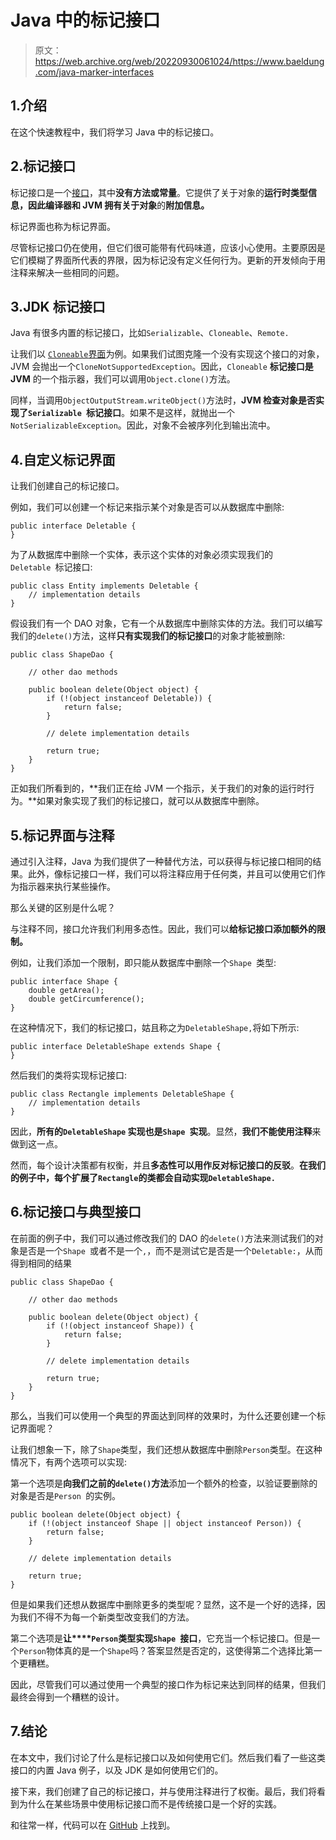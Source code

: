 # Java 中的标记接口

> 原文：<https://web.archive.org/web/20220930061024/https://www.baeldung.com/java-marker-interfaces>

## 1.介绍

在这个快速教程中，我们将学习 Java 中的标记接口。

## 2.标记接口

标记接口是一个[接口](/web/20220628235356/https://www.baeldung.com/java-interfaces)，其中**没有方法或常量**。它提供了关于对象的**运行时类型信息，因此编译器和 JVM 拥有关于对象**的**附加信息。**

标记界面也称为标记界面。

尽管标记接口仍在使用，但它们很可能带有代码味道，应该小心使用。主要原因是它们模糊了界面所代表的界限，因为标记没有定义任何行为。更新的开发倾向于用注释来解决一些相同的问题。

## 3.JDK 标记接口

Java 有很多内置的标记接口，比如`Serializable`、`Cloneable`、`Remote.`

让我们以 [`Cloneable`界面](/web/20220628235356/https://www.baeldung.com/java-deep-copy)为例。如果我们试图克隆一个没有实现这个接口的对象，JVM 会抛出一个`CloneNotSupportedException`。因此，`Cloneable` **标记接口是 JVM** 的一个指示器，我们可以调用`Object.clone()`方法。

同样，当调用`ObjectOutputStream.writeObject()`方法时，**JVM 检查对象是否实现了`Serializable `标记接口**。如果不是这样，就抛出一个`NotSerializableException`。因此，对象不会被序列化到输出流中。

## 4.自定义标记界面

让我们创建自己的标记接口。

例如，我们可以创建一个标记来指示某个对象是否可以从数据库中删除:

```
public interface Deletable {
}
```

为了从数据库中删除一个实体，表示这个实体的对象必须实现我们的`Deletable `标记接口:

```
public class Entity implements Deletable {
    // implementation details
}
```

假设我们有一个 DAO 对象，它有一个从数据库中删除实体的方法。我们可以编写我们的`delete()`方法，这样**只有实现我们的标记接口**的对象才能被删除:

```
public class ShapeDao {

    // other dao methods

    public boolean delete(Object object) {
        if (!(object instanceof Deletable)) {
            return false;
        }

        // delete implementation details

        return true;
    }
}
```

正如我们所看到的，**我们正在给 JVM 一个指示，关于我们的对象的运行时行为。**如果对象实现了我们的标记接口，就可以从数据库中删除。

## 5.标记界面与注释

通过引入注释，Java 为我们提供了一种替代方法，可以获得与标记接口相同的结果。此外，像标记接口一样，我们可以将注释应用于任何类，并且可以使用它们作为指示器来执行某些操作。

那么关键的区别是什么呢？

与注释不同，接口允许我们利用多态性。因此，我们可以**给标记接口添加额外的限制。**

例如，让我们添加一个限制，即只能从数据库中删除一个`Shape `类型:

```
public interface Shape {
    double getArea();
    double getCircumference();
}
```

在这种情况下，我们的标记接口，姑且称之为`DeletableShape,`将如下所示:

```
public interface DeletableShape extends Shape {
}
```

然后我们的类将实现标记接口:

```
public class Rectangle implements DeletableShape {
    // implementation details
}
```

因此，**所有的`DeletableShape` 实现也是`Shape `实现**。显然，**我们不能使用注释**来做到这一点。

然而，每个设计决策都有权衡，并且**多态性可以用作反对标记接口的反驳**。**在我们的例子中，每个扩展了`Rectangle`的类都会自动实现`DeletableShape.`**

## 6.标记接口与典型接口

在前面的例子中，我们可以通过修改我们的 DAO 的`delete()`方法来测试我们的对象是否是一个`Shape `或者不是一个`,`，而不是测试它是否是一个`Deletable:`，从而得到相同的结果

```
public class ShapeDao { 

    // other dao methods 

    public boolean delete(Object object) {
        if (!(object instanceof Shape)) {
            return false;
        }

        // delete implementation details

        return true;
    }
}
```

那么，当我们可以使用一个典型的界面达到同样的效果时，为什么还要创建一个标记界面呢？

让我们想象一下，除了`Shape`类型，我们还想从数据库中删除`Person`类型。在这种情况下，有两个选项可以实现:

第一个选项是**向我们之前的`delete()`方法**添加一个额外的检查，以验证要删除的对象是否是`Person `的实例。

```
public boolean delete(Object object) {
    if (!(object instanceof Shape || object instanceof Person)) {
        return false;
    }

    // delete implementation details

    return true;
}
```

但是如果我们还想从数据库中删除更多的类型呢？显然，这不是一个好的选择，因为我们不得不为每一个新类型改变我们的方法。

第二个选项是**让****`Person`类型实现`Shape `接口**，它充当一个标记接口。但是一个`Person`物体真的是一个`Shape`吗？答案显然是否定的，这使得第二个选择比第一个更糟糕。

因此，尽管我们可以通过使用一个典型的接口作为标记来达到同样的结果，但我们最终会得到一个糟糕的设计。

## 7.结论

在本文中，我们讨论了什么是标记接口以及如何使用它们。然后我们看了一些这类接口的内置 Java 例子，以及 JDK 是如何使用它们的。

接下来，我们创建了自己的标记接口，并与使用注释进行了权衡。最后，我们将看到为什么在某些场景中使用标记接口而不是传统接口是一个好的实践。

和往常一样，代码可以在 [GitHub](https://web.archive.org/web/20220628235356/https://github.com/eugenp/tutorials/tree/master/core-java-modules/core-java-lang-oop-types) 上找到。